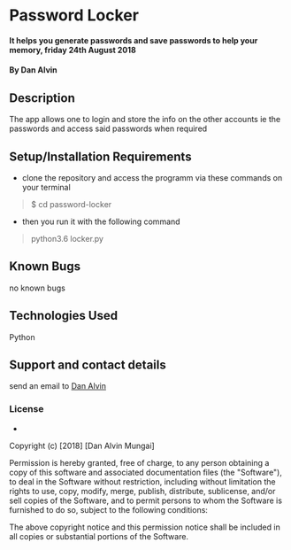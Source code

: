 # Password Locker
#### It helps you generate passwords and save passwords to help your memory, friday 24th August 2018
#### By **Dan Alvin**
## Description
The app allows one to login and store the info on the other accounts ie the passwords and access said passwords when required 
## Setup/Installation Requirements
* clone the repository and access the programm via these commands on your terminal
>$ cd password-locker

* then you run it with the following command 

> python3.6 locker.py


## Known Bugs
no known bugs 
## Technologies Used
Python
## Support and contact details
send an email to [Dan Alvin](mungaiwaituika@gmail.com) 
### License
*

Copyright (c) [2018] [Dan Alvin Mungai]

Permission is hereby granted, free of charge, to any person obtaining a copy
of this software and associated documentation files (the "Software"), to deal
in the Software without restriction, including without limitation the rights
to use, copy, modify, merge, publish, distribute, sublicense, and/or sell
copies of the Software, and to permit persons to whom the Software is
furnished to do so, subject to the following conditions:

The above copyright notice and this permission notice shall be included in all
copies or substantial portions of the Software.

